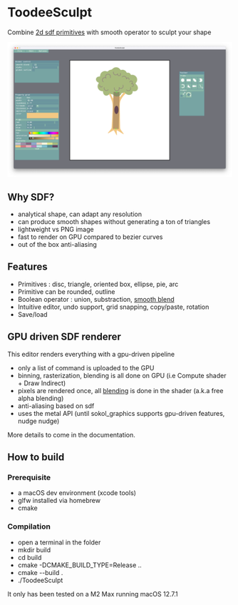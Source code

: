 # ToodeeSculpt

Combine [2d sdf primitives](https://iquilezles.org/articles/distfunctions2d/) with smooth operator to sculpt your shape

![2024-11 screenshot](/images/Screenshot%202025-02-25%20at%2020.01.08.png)


## Why SDF?
* analytical shape, can adapt any resolution
* can produce smooth shapes without generating a ton of triangles
* lightweight vs PNG image
* fast to render on GPU compared to bezier curves
* out of the box anti-aliasing

## Features
* Primitives : disc, triangle, oriented box, ellipse, pie, arc
* Primitive can be rounded, outline
* Boolean operator : union, substraction, [smooth blend](https://iquilezles.org/articles/smin/)
* Intuitive editor, undo support, grid snapping, copy/paste, rotation
* Save/load

## GPU driven SDF renderer

This editor renders everything with a gpu-driven pipeline
* only a list of command is uploaded to the GPU
* binning, rasterization, blending is all done on GPU (i.e Compute shader + Draw Indirect)
* pixels are rendered once, all [blending](https://developer.nvidia.com/gpugems/gpugems3/part-iv-image-effects/chapter-23-high-speed-screen-particles) is done in the shader (a.k.a free alpha blending)
* anti-aliasing based on sdf
* uses the metal API (until sokol_graphics supports gpu-driven features, nudge nudge)

More details to come in the documentation.

## How to build
### Prerequisite
* a macOS dev environment (xcode tools)
* glfw installed via homebrew
* cmake
### Compilation
* open a terminal in the folder
* mkdir build
* cd build
* cmake -DCMAKE_BUILD_TYPE=Release ..
* cmake --build .
* ./ToodeeSculpt

It only has been tested on a M2 Max running macOS 12.7.1